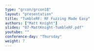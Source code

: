 ```yaml
---
type: "grcon/grcon18"
layout: "presentation"
title: "TumbleRF: RF Fuzzing Made Easy"
authors: ["Matt Knight"]
slides: "07-MattKnight-TumbleRF.pdf"
youtube: ""
conference-day: "Thursday"
weight: 7
---
```

<!-- FIXME -->
